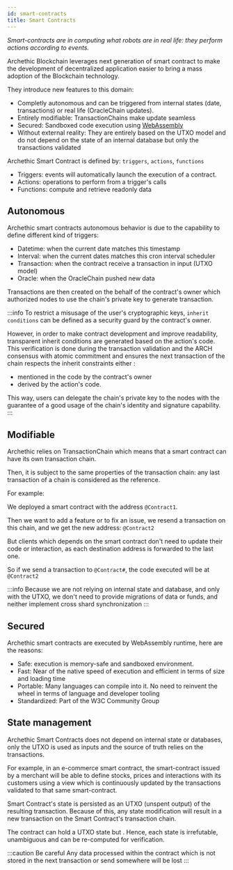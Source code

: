 ```yaml
---
id: smart-contracts
title: Smart Contracts
---
```


_Smart-contracts are in computing what robots are in real life: they perform actions according to events._

Archethic Blockchain leverages next generation of smart contract to make the development of decentralized application easier to bring a mass adoption of the Blockchain technology.

They introduce new features to this domain:

- Completly autonomous and can be triggered from internal states (date, transactions) or real life (OracleChain updates).
- Entirely modifiable: TransactionChains make update seamless
- Secured: Sandboxed code execution using [WebAssembly](/build/smart-contracts/wasm/runtime)
- Without external reality: They are entirely based on the UTXO model and do not depend on the state of an internal database but only the transactions validated

Archethic Smart Contract is defined by: `triggers`, `actions`, `functions`

- Triggers: events will automatically launch the execution of a contract.
- Actions: operations to perform from a trigger's calls
- Functions: compute and retrieve readonly data 

## Autonomous

Archethic smart contracts autonomous behavior is due to the capability to define different kind of triggers:

- Datetime: when the current date matches this timestamp
- Interval: when the current dates matches this cron interval scheduler
- Transaction: when the contract receive a transaction in input (UTXO model)
- Oracle: when the OracleChain pushed new data

Transactions are then created on the behalf of the contract's owner which authorized nodes to use the chain's private key to generate transaction.

:::info
To restrict a misusage of the user's cryptographic keys, `inherit conditions` can be defined as a security guard by the contract's owner.

However, in order to make contract development and improve readability, transparent inherit conditions are generated based on the action's code.
This verification is done during the transaction validation and the ARCH consensus with atomic commitment and ensures the next transaction of the chain respects the inherit constraints either :
- mentioned in the code by the contract's owner
- derived by the action's code.

This way, users can delegate the chain's private key to the nodes with the guarantee of a good usage of the chain's identity and signature capability.
:::

## Modifiable

Archethic relies on TransactionChain which means that a smart contract can have its own transaction chain.

Then, it is subject to the same properties of the transaction chain: any last transaction of a chain is considered as the reference.

For example:

We deployed a smart contract with the address `@Contract1`.

Then we want to add a feature or to fix an issue, we resend a transaction on this chain, and we get the new address: `@Contract2`

But clients which depends on the smart contract don't need to update their code or interaction, as each destination address is forwarded to the last one.

So if we send a transaction to `@Contract#`, the code executed will be at `@Contract2`

:::info
Because we are not relying on internal state and database, and only with the UTXO, we don't need to provide migrations of data or funds, and neither implement cross shard synchronization
:::

## Secured

Archethic smart contracts are executed by WebAssembly runtime, here are the reasons:

- Safe: execution is memory-safe and sandboxed environment.
- Fast: Near of the native speed of execution and efficient in terms of size and loading time
- Portable: Many languages can compile into it. No need to reinvent the wheel in terms of language and developer tooling
- Standardized: Part of the W3C Community Group

## State management

Archethic Smart Contracts does not depend on internal state or databases, only the UTXO is used as inputs and the source of truth relies on the transactions.

For example, in an e-commerce smart contract, the smart-contract issued by a merchant will be able to define stocks, prices and interactions with its customers using a view which is continuously updated by the transactions validated to that same smart-contract.

Smart Contract's state is persisted as an UTXO (unspent output) of the resulting transaction. Because of this, any state modification will result in a new transaction on the Smart Contract's transaction chain.

The contract can hold a UTXO state but . Hence, each state is irrefutable, unambiguous and can be re-computed for verification.

:::caution Be careful
Any data processed within the contract which is not stored in the next transaction or send somewhere will be lost
:::
